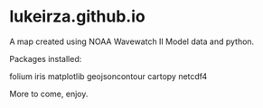 # lukeirza.github.io
A map created using NOAA Wavewatch II Model data and python. 


Packages installed:

folium
iris
matplotlib
geojsoncontour
cartopy
netcdf4

More to come, enjoy.